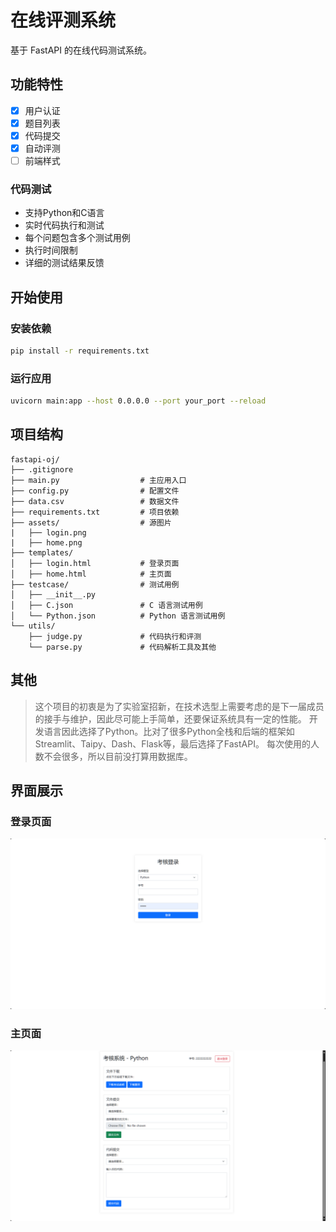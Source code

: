 # 在线评测系统

基于 FastAPI 的在线代码测试系统。

## 功能特性

- [x] 用户认证
- [x] 题目列表
- [x] 代码提交
- [x] 自动评测
- [ ] 前端样式

### 代码测试

- 支持Python和C语言
- 实时代码执行和测试
- 每个问题包含多个测试用例
- 执行时间限制
- 详细的测试结果反馈

## 开始使用

### 安装依赖

```bash
pip install -r requirements.txt
```

### 运行应用

```bash
uvicorn main:app --host 0.0.0.0 --port your_port --reload
```

## 项目结构

```raw
fastapi-oj/
├── .gitignore
├── main.py                  # 主应用入口
├── config.py                # 配置文件
├── data.csv                 # 数据文件
├── requirements.txt         # 项目依赖
├── assets/                  # 源图片
|   ├── login.png
|   ├── home.png
├── templates/
│   ├── login.html           # 登录页面
│   ├── home.html            # 主页面
├── testcase/                # 测试用例
│   ├── __init__.py
│   ├── C.json               # C 语言测试用例
│   └── Python.json          # Python 语言测试用例
└── utils/
    ├── judge.py             # 代码执行和评测
    └── parse.py             # 代码解析工具及其他
```

## 其他

> 这个项目的初衷是为了实验室招新，在技术选型上需要考虑的是下一届成员的接手与维护，因此尽可能上手简单，还要保证系统具有一定的性能。
> 开发语言因此选择了Python。比对了很多Python全栈和后端的框架如Streamlit、Taipy、Dash、Flask等，最后选择了FastAPI。
> 每次使用的人数不会很多，所以目前没打算用数据库。

## 界面展示

### 登录页面

![登录页面](assets/login.png "登录页面")

### 主页面

![主页面](assets/home.png "主页面")
